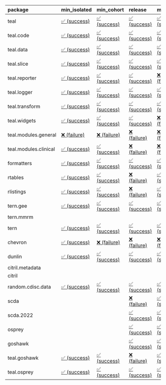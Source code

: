 <table>
<colgroup>
<col style="width: 4%" />
<col style="width: 23%" />
<col style="width: 23%" />
<col style="width: 23%" />
<col style="width: 23%" />
</colgroup>
<thead>
<tr class="header">
<th style="text-align: left;">package</th>
<th style="text-align: left;">min_isolated</th>
<th style="text-align: left;">min_cohort</th>
<th style="text-align: left;">release</th>
<th style="text-align: left;">max</th>
</tr>
</thead>
<tbody>
<tr class="odd">
<td style="text-align: left;">teal</td>
<td
style="text-align: left;"><a href="https://github.com/insightsengineering/teal/actions/runs/8678205488/job/23794816034">✅
(success)</a></td>
<td
style="text-align: left;"><a href="https://github.com/insightsengineering/teal/actions/runs/8678205488/job/23794815804">✅
(success)</a></td>
<td
style="text-align: left;"><a href="https://github.com/insightsengineering/teal/actions/runs/8678205488/job/23794816142">✅
(success)</a></td>
<td
style="text-align: left;"><a href="https://github.com/insightsengineering/teal/actions/runs/8678205488/job/23794815946">✅
(success)</a></td>
</tr>
<tr class="even">
<td style="text-align: left;">teal.code</td>
<td
style="text-align: left;"><a href="https://github.com/insightsengineering/teal.code/actions/runs/8678205700/job/23794816321">✅
(success)</a></td>
<td
style="text-align: left;"><a href="https://github.com/insightsengineering/teal.code/actions/runs/8678205700/job/23794816445">✅
(success)</a></td>
<td
style="text-align: left;"><a href="https://github.com/insightsengineering/teal.code/actions/runs/8678205700/job/23794816201">✅
(success)</a></td>
<td
style="text-align: left;"><a href="https://github.com/insightsengineering/teal.code/actions/runs/8678205700/job/23794816569">✅
(success)</a></td>
</tr>
<tr class="odd">
<td style="text-align: left;">teal.data</td>
<td
style="text-align: left;"><a href="https://github.com/insightsengineering/teal.data/actions/runs/8678206504/job/23794818352">✅
(success)</a></td>
<td
style="text-align: left;"><a href="https://github.com/insightsengineering/teal.data/actions/runs/8678206504/job/23794818295">✅
(success)</a></td>
<td
style="text-align: left;"><a href="https://github.com/insightsengineering/teal.data/actions/runs/8678206504/job/23794818412">✅
(success)</a></td>
<td
style="text-align: left;"><a href="https://github.com/insightsengineering/teal.data/actions/runs/8678206504/job/23794818204">✅
(success)</a></td>
</tr>
<tr class="even">
<td style="text-align: left;">teal.slice</td>
<td
style="text-align: left;"><a href="https://github.com/insightsengineering/teal.slice/actions/runs/8678208593/job/23794823184">✅
(success)</a></td>
<td
style="text-align: left;"><a href="https://github.com/insightsengineering/teal.slice/actions/runs/8678208593/job/23794822957">✅
(success)</a></td>
<td
style="text-align: left;"><a href="https://github.com/insightsengineering/teal.slice/actions/runs/8678208593/job/23794823308">✅
(success)</a></td>
<td
style="text-align: left;"><a href="https://github.com/insightsengineering/teal.slice/actions/runs/8678208593/job/23794823081">✅
(success)</a></td>
</tr>
<tr class="odd">
<td style="text-align: left;">teal.reporter</td>
<td
style="text-align: left;"><a href="https://github.com/insightsengineering/teal.reporter/actions/runs/8678207971/job/23794822017">✅
(success)</a></td>
<td
style="text-align: left;"><a href="https://github.com/insightsengineering/teal.reporter/actions/runs/8678207971/job/23794821805">✅
(success)</a></td>
<td
style="text-align: left;"><a href="https://github.com/insightsengineering/teal.reporter/actions/runs/8678207971/job/23794822093">✅
(success)</a></td>
<td
style="text-align: left;"><a href="https://github.com/insightsengineering/teal.reporter/actions/runs/8678207971/job/23794821908">❌
(failure)</a></td>
</tr>
<tr class="even">
<td style="text-align: left;">teal.logger</td>
<td
style="text-align: left;"><a href="https://github.com/insightsengineering/teal.logger/actions/runs/8678205457/job/23794816020">✅
(success)</a></td>
<td
style="text-align: left;"><a href="https://github.com/insightsengineering/teal.logger/actions/runs/8678205457/job/23794815919">✅
(success)</a></td>
<td
style="text-align: left;"><a href="https://github.com/insightsengineering/teal.logger/actions/runs/8678205457/job/23794816109">✅
(success)</a></td>
<td
style="text-align: left;"><a href="https://github.com/insightsengineering/teal.logger/actions/runs/8678205457/job/23794815768">✅
(success)</a></td>
</tr>
<tr class="odd">
<td style="text-align: left;">teal.transform</td>
<td
style="text-align: left;"><a href="https://github.com/insightsengineering/teal.transform/actions/runs/8678209501/job/23794824667">✅
(success)</a></td>
<td
style="text-align: left;"><a href="https://github.com/insightsengineering/teal.transform/actions/runs/8678209501/job/23794824543">✅
(success)</a></td>
<td
style="text-align: left;"><a href="https://github.com/insightsengineering/teal.transform/actions/runs/8678209501/job/23794824770">✅
(success)</a></td>
<td
style="text-align: left;"><a href="https://github.com/insightsengineering/teal.transform/actions/runs/8678209501/job/23794824435">✅
(success)</a></td>
</tr>
<tr class="even">
<td style="text-align: left;">teal.widgets</td>
<td
style="text-align: left;"><a href="https://github.com/insightsengineering/teal.widgets/actions/runs/8678209335/job/23794824304">✅
(success)</a></td>
<td
style="text-align: left;"><a href="https://github.com/insightsengineering/teal.widgets/actions/runs/8678209335/job/23794824216">✅
(success)</a></td>
<td
style="text-align: left;"><a href="https://github.com/insightsengineering/teal.widgets/actions/runs/8678209335/job/23794824406">✅
(success)</a></td>
<td
style="text-align: left;"><a href="https://github.com/insightsengineering/teal.widgets/actions/runs/8678209335/job/23794824129">❌
(failure)</a></td>
</tr>
<tr class="odd">
<td style="text-align: left;">teal.modules.general</td>
<td
style="text-align: left;"><a href="https://github.com/insightsengineering/teal.modules.general/actions/runs/8678205499/job/23794815976">❌
(failure)</a></td>
<td
style="text-align: left;"><a href="https://github.com/insightsengineering/teal.modules.general/actions/runs/8678205499/job/23794815833">❌
(failure)</a></td>
<td
style="text-align: left;"><a href="https://github.com/insightsengineering/teal.modules.general/actions/runs/8678205499/job/23794816067">❌
(failure)</a></td>
<td
style="text-align: left;"><a href="https://github.com/insightsengineering/teal.modules.general/actions/runs/8678205499/job/23794815907">❌
(failure)</a></td>
</tr>
<tr class="even">
<td style="text-align: left;">teal.modules.clinical</td>
<td
style="text-align: left;"><a href="https://github.com/insightsengineering/teal.modules.clinical/actions/runs/8678210864/job/23794828080">✅
(success)</a></td>
<td
style="text-align: left;"><a href="https://github.com/insightsengineering/teal.modules.clinical/actions/runs/8678210864/job/23794827941">✅
(success)</a></td>
<td
style="text-align: left;"><a href="https://github.com/insightsengineering/teal.modules.clinical/actions/runs/8678210864/job/23794828203">❌
(failure)</a></td>
<td
style="text-align: left;"><a href="https://github.com/insightsengineering/teal.modules.clinical/actions/runs/8678210864/job/23794827808">❌
(failure)</a></td>
</tr>
<tr class="odd">
<td style="text-align: left;">formatters</td>
<td
style="text-align: left;"><a href="https://github.com/insightsengineering/formatters/actions/runs/8678211000/job/23794828101">✅
(success)</a></td>
<td
style="text-align: left;"><a href="https://github.com/insightsengineering/formatters/actions/runs/8678211000/job/23794827992">✅
(success)</a></td>
<td
style="text-align: left;"><a href="https://github.com/insightsengineering/formatters/actions/runs/8678211000/job/23794828344">✅
(success)</a></td>
<td
style="text-align: left;"><a href="https://github.com/insightsengineering/formatters/actions/runs/8678211000/job/23794828241">✅
(success)</a></td>
</tr>
<tr class="even">
<td style="text-align: left;">rtables</td>
<td
style="text-align: left;"><a href="https://github.com/insightsengineering/rtables/actions/runs/8678205464/job/23794816023">✅
(success)</a></td>
<td
style="text-align: left;"><a href="https://github.com/insightsengineering/rtables/actions/runs/8678205464/job/23794815929">✅
(success)</a></td>
<td
style="text-align: left;"><a href="https://github.com/insightsengineering/rtables/actions/runs/8678205464/job/23794816132">❌
(failure)</a></td>
<td
style="text-align: left;"><a href="https://github.com/insightsengineering/rtables/actions/runs/8678205464/job/23794815799">✅
(success)</a></td>
</tr>
<tr class="odd">
<td style="text-align: left;">rlistings</td>
<td
style="text-align: left;"><a href="https://github.com/insightsengineering/rlistings/actions/runs/8678206707/job/23794818933">✅
(success)</a></td>
<td
style="text-align: left;"><a href="https://github.com/insightsengineering/rlistings/actions/runs/8678206707/job/23794818791">✅
(success)</a></td>
<td
style="text-align: left;"><a href="https://github.com/insightsengineering/rlistings/actions/runs/8678206707/job/23794818994">❌
(failure)</a></td>
<td
style="text-align: left;"><a href="https://github.com/insightsengineering/rlistings/actions/runs/8678206707/job/23794818860">✅
(success)</a></td>
</tr>
<tr class="even">
<td style="text-align: left;">tern.gee</td>
<td
style="text-align: left;"><a href="https://github.com/insightsengineering/tern.gee/actions/runs/8678211023/job/23794828304">✅
(success)</a></td>
<td
style="text-align: left;"><a href="https://github.com/insightsengineering/tern.gee/actions/runs/8678211023/job/23794828065">✅
(success)</a></td>
<td
style="text-align: left;"><a href="https://github.com/insightsengineering/tern.gee/actions/runs/8678211023/job/23794828396">✅
(success)</a></td>
<td
style="text-align: left;"><a href="https://github.com/insightsengineering/tern.gee/actions/runs/8678211023/job/23794828204">✅
(success)</a></td>
</tr>
<tr class="odd">
<td style="text-align: left;">tern.mmrm</td>
<td style="text-align: left;"></td>
<td style="text-align: left;"></td>
<td style="text-align: left;"></td>
<td style="text-align: left;"></td>
</tr>
<tr class="even">
<td style="text-align: left;">tern</td>
<td
style="text-align: left;"><a href="https://github.com/insightsengineering/tern/actions/runs/8678207954/job/23794821772">✅
(success)</a></td>
<td
style="text-align: left;"><a href="https://github.com/insightsengineering/tern/actions/runs/8678207954/job/23794821984">✅
(success)</a></td>
<td
style="text-align: left;"><a href="https://github.com/insightsengineering/tern/actions/runs/8678207954/job/23794822051">✅
(success)</a></td>
<td
style="text-align: left;"><a href="https://github.com/insightsengineering/tern/actions/runs/8678207954/job/23794821877">✅
(success)</a></td>
</tr>
<tr class="odd">
<td style="text-align: left;">chevron</td>
<td
style="text-align: left;"><a href="https://github.com/insightsengineering/chevron/actions/runs/8678209613/job/23794824794">✅
(success)</a></td>
<td
style="text-align: left;"><a href="https://github.com/insightsengineering/chevron/actions/runs/8678209613/job/23794824622">❌
(failure)</a></td>
<td
style="text-align: left;"><a href="https://github.com/insightsengineering/chevron/actions/runs/8678209613/job/23794824709">❌
(failure)</a></td>
<td
style="text-align: left;"><a href="https://github.com/insightsengineering/chevron/actions/runs/8678209613/job/23794824505">❌
(failure)</a></td>
</tr>
<tr class="even">
<td style="text-align: left;">dunlin</td>
<td
style="text-align: left;"><a href="https://github.com/insightsengineering/dunlin/actions/runs/8678206636/job/23794818811">✅
(success)</a></td>
<td
style="text-align: left;"><a href="https://github.com/insightsengineering/dunlin/actions/runs/8678206636/job/23794818451">✅
(success)</a></td>
<td
style="text-align: left;"><a href="https://github.com/insightsengineering/dunlin/actions/runs/8678206636/job/23794818516">✅
(success)</a></td>
<td
style="text-align: left;"><a href="https://github.com/insightsengineering/dunlin/actions/runs/8678206636/job/23794818720">✅
(success)</a></td>
</tr>
<tr class="odd">
<td style="text-align: left;">citril.metadata</td>
<td style="text-align: left;"></td>
<td style="text-align: left;"></td>
<td style="text-align: left;"></td>
<td style="text-align: left;"></td>
</tr>
<tr class="even">
<td style="text-align: left;">citril</td>
<td style="text-align: left;"></td>
<td style="text-align: left;"></td>
<td style="text-align: left;"></td>
<td style="text-align: left;"></td>
</tr>
<tr class="odd">
<td style="text-align: left;">random.cdisc.data</td>
<td
style="text-align: left;"><a href="https://github.com/insightsengineering/random.cdisc.data/actions/runs/6918179803/job/18820148722">✅
(success)</a></td>
<td
style="text-align: left;"><a href="https://github.com/insightsengineering/random.cdisc.data/actions/runs/6918179803/job/18820148682">✅
(success)</a></td>
<td
style="text-align: left;"><a href="https://github.com/insightsengineering/random.cdisc.data/actions/runs/6918179803/job/18820148802">✅
(success)</a></td>
<td
style="text-align: left;"><a href="https://github.com/insightsengineering/random.cdisc.data/actions/runs/6918179803/job/18820148771">✅
(success)</a></td>
</tr>
<tr class="even">
<td style="text-align: left;">scda</td>
<td style="text-align: left;"></td>
<td style="text-align: left;"></td>
<td
style="text-align: left;"><a href="https://github.com/insightsengineering/scda/actions/runs/8678207350/job/23794820463">❌
(failure)</a></td>
<td
style="text-align: left;"><a href="https://github.com/insightsengineering/scda/actions/runs/8678207350/job/23794820373">✅
(success)</a></td>
</tr>
<tr class="odd">
<td style="text-align: left;">scda.2022</td>
<td style="text-align: left;"></td>
<td style="text-align: left;"></td>
<td
style="text-align: left;"><a href="https://github.com/insightsengineering/scda.2022/actions/runs/8678212111/job/23794829756">✅
(success)</a></td>
<td
style="text-align: left;"><a href="https://github.com/insightsengineering/scda.2022/actions/runs/8678212111/job/23794829708">✅
(success)</a></td>
</tr>
<tr class="even">
<td style="text-align: left;">osprey</td>
<td style="text-align: left;"></td>
<td style="text-align: left;"></td>
<td
style="text-align: left;"><a href="https://github.com/insightsengineering/osprey/actions/runs/8678211212/job/23794828563">✅
(success)</a></td>
<td
style="text-align: left;"><a href="https://github.com/insightsengineering/osprey/actions/runs/8678211212/job/23794828350">✅
(success)</a></td>
</tr>
<tr class="odd">
<td style="text-align: left;">goshawk</td>
<td style="text-align: left;"></td>
<td style="text-align: left;"></td>
<td
style="text-align: left;"><a href="https://github.com/insightsengineering/goshawk/actions/runs/8678211009/job/23794828278">✅
(success)</a></td>
<td
style="text-align: left;"><a href="https://github.com/insightsengineering/goshawk/actions/runs/8678211009/job/23794828151">✅
(success)</a></td>
</tr>
<tr class="even">
<td style="text-align: left;">teal.goshawk</td>
<td
style="text-align: left;"><a href="https://github.com/insightsengineering/teal.goshawk/actions/runs/8678208587/job/23794823303">✅
(success)</a></td>
<td
style="text-align: left;"><a href="https://github.com/insightsengineering/teal.goshawk/actions/runs/8678208587/job/23794823018">✅
(success)</a></td>
<td
style="text-align: left;"><a href="https://github.com/insightsengineering/teal.goshawk/actions/runs/8678208587/job/23794823424">❌
(failure)</a></td>
<td
style="text-align: left;"><a href="https://github.com/insightsengineering/teal.goshawk/actions/runs/8678208587/job/23794823150">✅
(success)</a></td>
</tr>
<tr class="odd">
<td style="text-align: left;">teal.osprey</td>
<td
style="text-align: left;"><a href="https://github.com/insightsengineering/teal.osprey/actions/runs/8678211024/job/23794827995">✅
(success)</a></td>
<td
style="text-align: left;"><a href="https://github.com/insightsengineering/teal.osprey/actions/runs/8678211024/job/23794828285">✅
(success)</a></td>
<td
style="text-align: left;"><a href="https://github.com/insightsengineering/teal.osprey/actions/runs/8678211024/job/23794828186">✅
(success)</a></td>
<td
style="text-align: left;"><a href="https://github.com/insightsengineering/teal.osprey/actions/runs/8678211024/job/23794828093">✅
(success)</a></td>
</tr>
</tbody>
</table>
